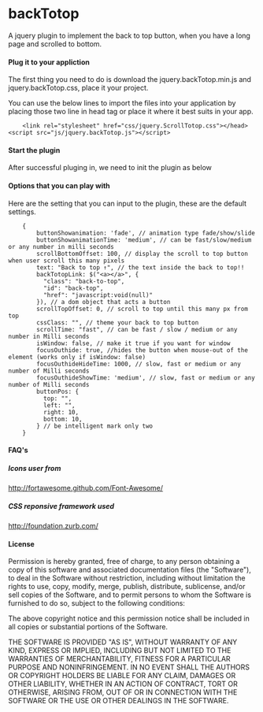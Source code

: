 backTotop
===========

A jquery plugin to implement the back to top button, when you have a long page and scrolled to bottom.

#### Plug it to your appliction

The first thing you need to do is download the jquery.backTotop.min.js and jquery.backTotop.css, place it your project.

You can use the below lines to import the files into your application by placing those two line in head tag or place it where it best suits in your app.

 		<link rel="stylesheet" href="css/jquery.ScrollTotop.css"></head>
  	<script src="js/jquery.backTotop.js"></script>

#### Start the plugin

After successful pluging in, we need to init the plugin as below



#### Options that you can play with

Here are the setting that you can input to the plugin, these are the default settings.

		{
		    buttonShowanimation: 'fade', // animation type fade/show/slide
		    buttonShowanimationTime: 'medium', // can be fast/slow/medium or any number in milli seconds
		    scrollBottomOffset: 100, // display the scroll to top button when user scroll this many pixels
		    text: "Back to top ↑", // the text inside the back to top!!
		    backTotopLink: $("<a></a>", {
		      "class": "back-to-top",
		      "id": "back-top",
		      "href": "javascript:void(null)"
		    }), // a dom object that acts a button
		    scrollTopOffset: 0, // scroll to top until this many px from top
		    cssClass: "", // theme your back to top button
		    scrollTime: "fast", // can be fast / slow / medium or any number in Milli seconds
		    isWindow: false, // make it true if you want for window
		    focusOuthide: true, //hides the button when mouse-out of the element (works only if isWindow: false)
		    focusOuthideHideTime: 1000, // slow, fast or medium or any number of Milli seconds
		    focusOuthideShowTime: 'medium', // slow, fast or medium or any number of Milli seconds
		    buttonPos: {
		      top: "",
		      left: "",
		      right: 10,
		      bottom: 10,
		    } // be intelligent mark only two
		}

#### FAQ's

##### Icons user from

http://fortawesome.github.com/Font-Awesome/

##### CSS reponsive framework used

http://foundation.zurb.com/

#### License

Permission is hereby granted, free of charge, to any person obtaining a copy of this software and associated documentation files (the "Software"), to deal in the Software without restriction, including without limitation the rights to use, copy, modify, merge, publish, distribute, sublicense, and/or sell copies of the Software, and to permit persons to whom the Software is furnished to do so, subject to the following conditions:

The above copyright notice and this permission notice shall be included in all copies or substantial portions of the Software.

THE SOFTWARE IS PROVIDED "AS IS", WITHOUT WARRANTY OF ANY KIND, EXPRESS OR IMPLIED, INCLUDING BUT NOT LIMITED TO THE WARRANTIES OF MERCHANTABILITY, FITNESS FOR A PARTICULAR PURPOSE AND NONINFRINGEMENT. IN NO EVENT SHALL THE AUTHORS OR COPYRIGHT HOLDERS BE LIABLE FOR ANY CLAIM, DAMAGES OR OTHER LIABILITY, WHETHER IN AN ACTION OF CONTRACT, TORT OR OTHERWISE, ARISING FROM, OUT OF OR IN CONNECTION WITH THE SOFTWARE OR THE USE OR OTHER DEALINGS IN THE SOFTWARE.